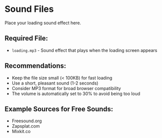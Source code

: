 # Sound Files

Place your loading sound effect here.

## Required File:

- `loading.mp3` - Sound effect that plays when the loading screen appears

## Recommendations:

- Keep the file size small (< 100KB) for fast loading
- Use a short, pleasant sound (1-2 seconds)
- Consider MP3 format for broad browser compatibility
- The volume is automatically set to 30% to avoid being too loud

## Example Sources for Free Sounds:

- Freesound.org
- Zapsplat.com
- Mixkit.co
